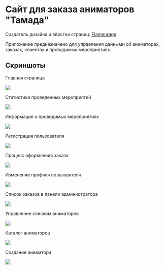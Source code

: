# Сайт для заказа аниматоров "Тамада"

Создатель дизайна и вёрстки страниц: [Flamenrage](https://github.com/Flamenrage)

Приложение предназначено для управления данными об  аниматорах, заказах, клиентах и проводимых мероприятиях.

## Скриншоты

Главная страница

![](https://sun9-57.userapi.com/impg/0gjxbTISA87qkRZqJ5ydF6Chg0_lTSTWRtAudQ/ybnyRJAxnUM.jpg?size=1366x768&quality=96&sign=f93bfc29e6e2aa07562189a0c3d459d6&type=album)

Статистика проведённых мероприятий

![](https://sun9-47.userapi.com/impg/zzKIt-5J3FAnhH2VPODuLzKVYgpyYoqGQmtkbA/G4Ld_PHkaoQ.jpg?size=1366x768&quality=96&sign=c07a32d826d163b2123f3b7cb05d7208&type=album)

Информация о проводимых мероприятиях

![](https://sun9-3.userapi.com/impg/EZnpRrss1HZqScbWkHOqCxS_QoYGO8Cb3Y8VWw/QKMJW5TJk0o.jpg?size=1366x768&quality=96&sign=62933e62f07d1bbe04173de183b4019a&type=album)

Регистрация пользователя

![](https://sun9-18.userapi.com/impg/EkFKihRPfKkBy5cxpdE9kBnfMUbuxqzVd7kacw/MPudRWwhP4o.jpg?size=1366x768&quality=96&sign=15d9dcacaa8bcd55a476a8dde2d4ab98&type=album)

Процесс оформления заказа

![](https://sun9-74.userapi.com/impg/72hlriOOSvi2FG2syZ57je1-akUxb2oLP4u_SA/kP0nUEJ-uDY.jpg?size=1366x768&quality=96&sign=3dc1d137704c55b6db72fdf52cc34c10&type=album)

Изменение профиля пользователя

![](https://sun9-80.userapi.com/impg/eT6Ba5nAwhIlIOoTSnqBI7DmunMgba8RvwUiTg/Be_Xzpf2UT4.jpg?size=1366x768&quality=96&sign=6c9bc7f3bcc2b8d92fcbe42dc42b41e9&type=album)

Список заказов в панели администратора

![](https://sun9-1.userapi.com/impg/0us_uA-B5IAU6QoR-dFO5Dcf7kQV2uEmpYqXfQ/2gJonC_h36s.jpg?size=1366x768&quality=96&sign=eff4a32ee96b0971cdf2a8ce20ee5be7&type=album)

Управление списком аниматоров

![](https://sun9-73.userapi.com/impg/vwZltgm3nChipYiTrbyqFhXn5E_nnD2uiWxWJg/cL5gRRWhf7I.jpg?size=1366x768&quality=96&sign=2cd85df7b7a9c085d661fe6fe457b213&type=album)

Каталог аниматоров

![](https://sun9-5.userapi.com/impg/oepeX_6M5shI3CTUmm6AJ0lnak81K7ypBcJadA/AFmHGpv6fJ0.jpg?size=1366x768&quality=96&sign=8f058edca6868ec4da7986218af1380b&type=album)

Создание аниматора

![](https://sun9-20.userapi.com/impg/TtRE_Gbu6ceCkd_lSvp2jm1dLpRBChvVRXMuTw/LEt4iaIKqJ4.jpg?size=1366x768&quality=96&sign=5f7325c806bb4d1899d4b91e2d9c3fc8&type=album)